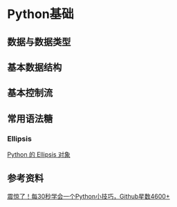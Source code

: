 # Python基础

## 数据与数据类型

## 基本数据结构

## 基本控制流

## 常用语法糖

### Ellipsis

[Python 的 Ellipsis 对象](https://farer.org/2017/11/29/python-ellipsis-object/)

## 参考资料
[震惊了！每30秒学会一个Python小技巧，Github星数4600+](https://mp.weixin.qq.com/s/ZGNJ2fEb_sFCSE2sZbrDhA)